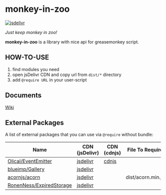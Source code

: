 # monkey-in-zoo

[![jsdelivr](https://data.jsdelivr.com/v1/package/gh/Cologler/monkey-in-zoo-javascript/badge)](https://www.jsdelivr.com/package/gh/Cologler/monkey-in-zoo-javascript)

*Just keep monkey in zoo!*

**monkey-in-zoo** is a library with nice api for greasemonkey script.

## HOW-TO-USE

1. find modules you need
1. open jsDelivr CDN and copy url from `dist/*` directory
1. add `@require URL` in your user-script

## Documents

[Wiki](https://github.com/Cologler/monkey-in-zoo-javascript/wiki)

## External Packages

A list of external packages that you can use via `@require` without bundle:

| Name                                                         | CDN (jsDelivr)                                               | CDN (cdnjs)                                       | File To Require   |
| ------------------------------------------------------------ | ------------------------------------------------------------ | ------------------------------------------------- | ----------------- |
| [Olical/EventEmitter](https://github.com/Olical/EventEmitter/) | [jsdelivr](https://www.jsdelivr.com/package/npm/wolfy87-eventemitter) | [cdnjs](https://cdnjs.com/libraries/EventEmitter) |                   |
| [blueimp/Gallery](https://github.com/blueimp/Gallery)        | [jsdelivr](https://www.jsdelivr.com/package/gh/blueimp/Gallery) |                                                   |                   |
| [acornjs/acorn](https://github.com/acornjs/acorn)            | [jsdelivr](https://www.jsdelivr.com/package/npm/acorn)       |                                                   | dist/acorn.min.js |
| [RonenNess/ExpiredStorage](https://github.com/RonenNess/ExpiredStorage) | [jsdelivr](https://www.jsdelivr.com/package/gh/RonenNess/ExpiredStorage) | | |
